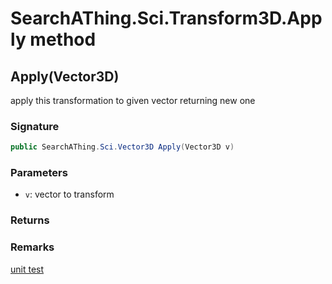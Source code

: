 # SearchAThing.Sci.Transform3D.Apply method
## Apply(Vector3D)
apply this transformation to given vector returning new one

### Signature
```csharp
public SearchAThing.Sci.Vector3D Apply(Vector3D v)
```
### Parameters
- `v`: vector to transform

### Returns

### Remarks
[unit test](/test/Transform3D/Transform3DTest_0001.cs)

